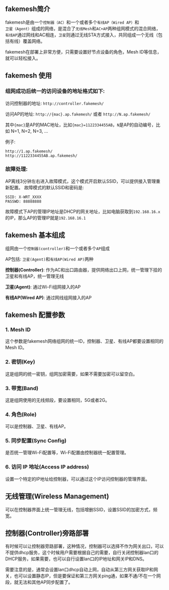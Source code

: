 ## fakemesh简介

fakemesh是由一个`控制器（AC）`和一个或者多个`有线AP（Wired AP）`和`卫星（Agent）`组成的网络，是混合了`无线Mesh`和`AC+AP`两种组网模式的混合网络，`有线AP`通过网线和AC相连，`卫星`则通过无线STA方式接入，共同组成一个无线（包括有线）覆盖网络。

fakemesh在部署上非常方便，只需要设置好节点设备的角色，Mesh ID等信息，就可以轻松接入。

## fakemesh 使用

### 组网成功后统一的访问设备的地址格式如下:

访问控制器的地址: `http://controller.fakemesh/`

访问AP的地址: `http://{mac}.ap.fakemesh/` 或者 `http://N.ap.fakemesh/`

其中`{mac}`是AP的MAC地址，比如`{mac}=1122334455AB`，`N`是AP的自动编号，比如 N=1, N=2, N=3, ...

例子:
```
http://1.ap.fakemesh/
http://1122334455AB.ap.fakemesh/
```

### 故障处理:

AP离线3分钟左右进入故障模式，这个模式开启默认SSID，可以提供接入管理重新配置。
故障模式的默认SSID和密码是:
```
SSID: X-WRT_XXXX
PASSWD: 88888888
```

故障模式下AP的管理IP地址是DHCP的网关地址，比如电脑获取到`192.168.16.x`的IP，那么AP的管理IP就是`192.168.16.1`

## fakemesh 基本组成

组网由一个`控制器(controller)`和一个或者多个`AP`组成

AP包括: `卫星(Agent)`和`有线AP(Wired AP)`两种

**控制器(Controller)**:  作为AC和出口路由器，提供网络出口上网，统一管理下挂的卫星和有线AP，统一管理无线

**卫星(Agent)**:  通过Wi-Fi组网接入的AP

**有线AP(Wired AP)**:  通过网线组网接入的AP

## fakemesh 配置参数

### 1. Mesh ID

   这个参数是fakemesh网络组网的统一ID，控制器、卫星、有线AP都要设置相同的Mesh ID。

### 2. 密钥(Key)

   这是组网的统一密钥，组网加密需要，如果不需要加密可以留空白。

### 3. 带宽(Band)

   这是组网使用的无线频段，要设置相同，5G或者2G。

### 4. 角色(Role)

   可以是控制器、卫星、有线AP。

### 5. 同步配置(Sync Config)

   是否统一管理Wi-Fi配置等，Wi-Fi配置由控制器统一配置管理。

### 6. 访问 IP 地址(Access IP address)

   设置一个特定的IP地址给控制器，可以通过这个IP访问控制器的管理界面。

## 无线管理(Wireless Management)

   可以在控制器界面上统一管理无线，包括增删SSID，设置SSID的加密方式，频宽。

## 控制器(Controller)旁路部署

   有时候可以让控制器旁路部署，这种情况，控制器可以选择不作为网关出口，可以不提供dhcp服务，这个时候用户需要根据自己的需要，自行关闭控制器lan口的DHCP服务，如果需要，也可以自行设置lan口的IP地址和网关IP和DNS。

   需要注意的是，通常会设置lan口dhcp自动上网，自动从第三方网关获取IP和网关，也可以设置静态IP，但是要保证和第三方网关ping通，如果不通/不在一个网段，就无法和其他AP同步配置了。
